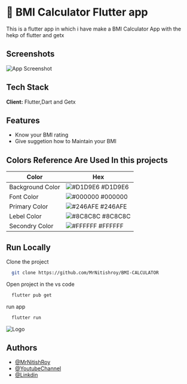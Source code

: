 
# 📙 BMI Calculator Flutter app 
This is a flutter app in which i have make a BMI Calculator App with the hekp of flutter and getx 
    



## Screenshots

![App Screenshot](https://blogger.googleusercontent.com/img/b/R29vZ2xl/AVvXsEgofXnj3h1-dGdqSKToVMz4lbAx9KjsK8A9_Zr9Zt3i7BGYsg5JB6gNSRDlrxNNsHCqRUEk1jFDVVdRelaeoZofbhJ4JHt3UBnknIe214khxgXkfNjT377f1BoZI1rCVJmhYP1UgtBJIf8olh4v9vub0q7-mEuNZLeKUWHPqQzp9bdTovfEXmioRiVq_S7Z/s10278/BMI.png)


## Tech Stack

**Client:** Flutter,Dart and Getx



## Features

- Know your BMI rating
- Give suggetion how to Maintain your BMI
## Colors Reference Are Used In this projects 

| Color             | Hex                                                                |
| ----------------- | ------------------------------------------------------------------ |
| Background Color | ![#D1D9E6](https://via.placeholder.com/10/FFFFFF?text=+) #D1D9E6 |
| Font Color | ![#000000](https://via.placeholder.com/10/000000?text=+) #000000 |
| Primary Color | ![#246AFE](https://via.placeholder.com/10/0057FF?text=+) #246AFE |
| Lebel Color | ![#8C8C8C](https://via.placeholder.com/10/6B6B6B?text=+) #8C8C8C |
| Secondry Color | ![#FFFFFF](https://via.placeholder.com/10/00C236?text=+) #FFFFFF |


## Run Locally

Clone the project

```bash
  git clone https://github.com/MrNitishroy/BMI-CALCULATOR
```

Open project in the vs code

```bash
  flutter pub get
```

run app 

```bash
  flutter run
```


![Logo](https://blogger.googleusercontent.com/img/b/R29vZ2xl/AVvXsEjLiBr3uvk0ijbAHAm-cRybDFwnG1TzLfDe4y1kmFQNtXjK0pWh-ZqIOKZ-sPRK4kgMyFsOfLGufSrF7ibzfdLkFx7Ru2kcaZXM0dAjgCdnVWsLq1jAORpIaFzz0423MbxuxIu78vMf19cRfOsmH8qZJvsxSnHfByNju77X2oEXCUyJFUkerAwYq8TKpvFM/s2604/Frame%202.png)


## Authors

- [@MrNitishRoy](https://www.github.com/MrNitishroy)
- [@YoutubeChannel](https://www.youtube.com/channel/UCCbgU4H2YQVZUqQmhZXKpfQ)
- [@Linkdin](https://www.linkedin.com/in/mrnitishkumar/)

